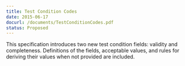 ```yaml
---
title: Test Condition Codes
date: 2015-06-17
docurl: /documents/TestConditionCodes.pdf
status: Proposed
---
```

This specification introduces two new test condition fields: validity and completeness. Definitions of the fields, acceptable values, and rules for deriving their values when not provided are included.
